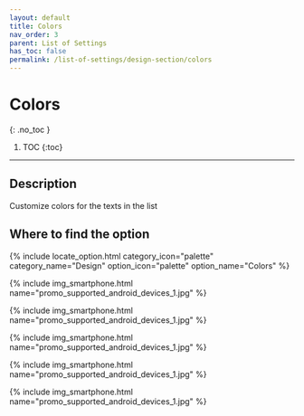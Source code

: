 ```yaml
---
layout: default
title: Colors
nav_order: 3
parent: List of Settings
has_toc: false
permalink: /list-of-settings/design-section/colors
---
```


# Colors
{: .no_toc }

1. TOC
{:toc}

---

## Description
Customize colors for the texts in the list

## Where to find the option
{% include locate_option.html category_icon="palette" category_name="Design" option_icon="palette" option_name="Colors" %}

{% include img_smartphone.html name="promo_supported_android_devices_1.jpg" %}

{% include img_smartphone.html name="promo_supported_android_devices_1.jpg" %}

{% include img_smartphone.html name="promo_supported_android_devices_1.jpg" %}

{% include img_smartphone.html name="promo_supported_android_devices_1.jpg" %}

{% include img_smartphone.html name="promo_supported_android_devices_1.jpg" %}